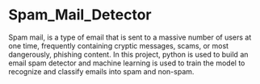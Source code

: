 # Spam_Mail_Detector
Spam mail, is a type of email that is sent to a massive number of users at one time, frequently containing cryptic messages, scams, or most dangerously, phishing content. In this project, python is used to build an email spam detector and machine learning is used to train the model to recognize and classify emails into spam and non-spam.
